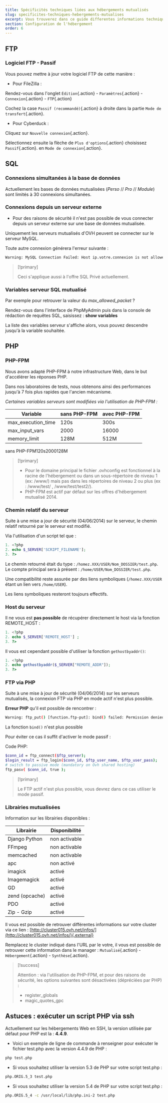 ```yaml
---
title: Spécificités techniques liées aux hébergements mutualisés
slug: specificites-techniques-hebergements-mutualises
excerpt: Vous trouverez dans ce guide differentes informations techniques  liees aux specificites techniques liees aux hebergements mutualises.
section: Configuration de l'hébergement
order: 6
---
```



## FTP

### Logiciel FTP - Passif

Vous pouvez mettre à jour votre logiciel FTP de cette manière :

- Pour FileZilla :

Rendez-vous dans l'onglet `Édition`{.action} - `Paramètres`{.action} - `Connexion`{.action} - `FTP`{.action}

Cochez la case `Passif (recommandé)`{.action} à droite dans la partie `Mode de transfert`{.action}.

- Pour Cyberduck :

Cliquez sur `Nouvelle connexion`{.action}.

Sélectionnez ensuite la flèche de `Plus d'options`{.action} choisissez `Passif`{.action}. en `Mode de connexion`{.action}.


## SQL

### Connexions simultanées à la base de données

Actuellement les bases de données mutualisées (*Perso* // *Pro* // *Module*) sont limités à 30 connexions simultanées.


### Connexions depuis un serveur externe

- Pour des raisons de sécurité il n'est pas possible de vous connecter depuis un serveur externe sur une base de données mutualisée.

Uniquement les serveurs mutualisés d'OVH peuvent se connecter sur le serveur MySQL.

Toute autre connexion générera l'erreur suivante :


```bash
Warning: MySQL Connection Failed: Host ip.votre.connexion is not allowed to connect ...
```



> [!primary]
>
> Ceci s'applique aussi à l'offre SQL Privé actuellement.
>

### Variables serveur SQL mutualisé

Par exemple pour retrouver la valeur du *max_allowed_packet* ?

Rendez-vous dans l'interface de PhpMyAdmin puis dans la console de rédaction de requêtes SQL, saisissez :  **show variables**

La liste des variables serveur s'affiche alors, vous pouvez descendre jusqu'à la variable souhaitée.


## PHP

### PHP-FPM

Nous avons adapté PHP-FPM à notre infrastructure Web, dans le but d'accélérer les réponses PHP.

Dans nos laboratoires de tests, nous obtenons ainsi des performances jusqu'à 7 fois plus rapides que l'ancien mécanisme.

*Certaines variables serveurs sont modifiées via l'utilisation de PHP-FPM :*


|Variable|sans PHP-FPM|avec PHP-FPM|
|---|---|---|
|max_execution_time|120s|300s|
|max_input_vars|2000|16000|
|memory_limit|128M|512M|

sans PHP-FPM120s2000128M


> [!primary]
>
> - Pour le domaine principal le fichier .ovhconfig est fonctionnel à la racine de l'hébergement ou dans un sous-répertoire de niveau 1 (ex: /www/) mais pas dans les répertoires de niveau 2 ou plus (ex :
> /www/test/ , /www/test/test2/).
> - PHP-FPM est actif par défaut sur les offres d'hébergement mutualisé 2014.
>

### Chemin relatif du serveur

Suite à une mise a jour de sécurité (04/06/2014) sur le serveur, le chemin relatif retourné par le serveur est modifié.

Via l'utilisation d'un script tel que :

```php
1. <?php
2. echo $_SERVER['SCRIPT_FILENAME'];
3. ?>
```

Le chemin retourné était du type : `/homez.XXX/USER/Nom_DOSSIER/test.php`. Le compte principal sera à présent : `/home/USER/Nom_DOSSIER/test.php`.


Une compatibilité reste assurée par des liens symboliques (`/homez.XXX/USER` étant un lien vers `/home/USER`).

Les liens symboliques resteront toujours effectifs.


### Host du serveur

Il ne vous est **pas possible** de récupérer directement le host via la fonction REMOTE_HOST :

```php
1. <?php
2. echo $_SERVER['REMOTE_HOST'] ;
3. ?>
```

Il vous est cependant possible d'utiliser la fonction `gethostbyaddr()`:

```php
1. <?php
2. echo gethostbyaddr($_SERVER["REMOTE_ADDR"]);
3. ?>
```


### FTP via PHP

Suite à une mise à jour de sécurité (04/06/2014) sur les serveurs mutualisés, la connexion FTP via PHP en mode actif n'est plus possible.

**Erreur PHP** qu'il est possible de rencontrer :


```bash
Warning: ftp_put() [function.ftp-put]: bind() failed: Permission denied (13)
```

La fonction `bind()` n'est plus possible

Pour éviter ce cas il suffit d'activer le mode passif :

Code PHP:

```bash
$conn_id = ftp_connect($ftp_server);
$login_result = ftp_login($conn_id, $ftp_user_name, $ftp_user_pass);
# switch to passive mode (mandatory on Ovh shared hosting)
ftp_pasv( $conn_id, true );
```


> [!primary]
>
> Le FTP actif n'est plus possible, vous devrez dans ce cas utiliser le mode passif.
>

### Librairies mutualisées

Information sur les librairies disponibles :


|Librairie|Disponibilité|
|---|---|
|Django Python|non activable|
|FFmpeg|non activable|
|memcached|non activable|
|apc|non activé|
|imagick|activé|
|Imagemagick|activé|
|GD|activé|
|zend (opcache)|activé|
|PDO|activé|
|Zip - Gzip|activé|

Il vous est possible de retrouver différentes informations sur votre cluster via ce lien : [http://cluster015.ovh.net/infos/](http://cluster015.ovh.net/infos/){.external}

Remplacez le cluster indiqué dans l'URL par le votre, il vous est possible de retrouver cette information dans le manager : `Mutualisé`{.action} - `Hébergement`{.action} - `Synthèse`{.action}.

> [!success]
>
> Attention : via l'utilisation de PHP-FPM, et pour des raisons de sécurité, les options suivantes sont désactivées (dépréciées par PHP) :
>
> - register_globals
> - magic_quotes_gpc
>

## Astuces : exécuter un script PHP via ssh


Actuellement sur les hébergements Web en SSH, la version utilisée par défaut pour PHP est la :  **4.4.9**.

- Voici un exemple de ligne de commande à renseigner pour exécuter le fichier test.php avec la version 4.4.9 de PHP :

```sh
php test.php
```

- Si vous souhaitez utiliser la version 5.3 de PHP sur votre script test.php :

```sh
php.ORIG.5_3 test.php
```

- Si vous souhaitez utiliser la version 5.4 de PHP sur votre script test.php :

```sh
php.ORIG.5_4 -c /usr/local/lib/php.ini-2 test.php
```
